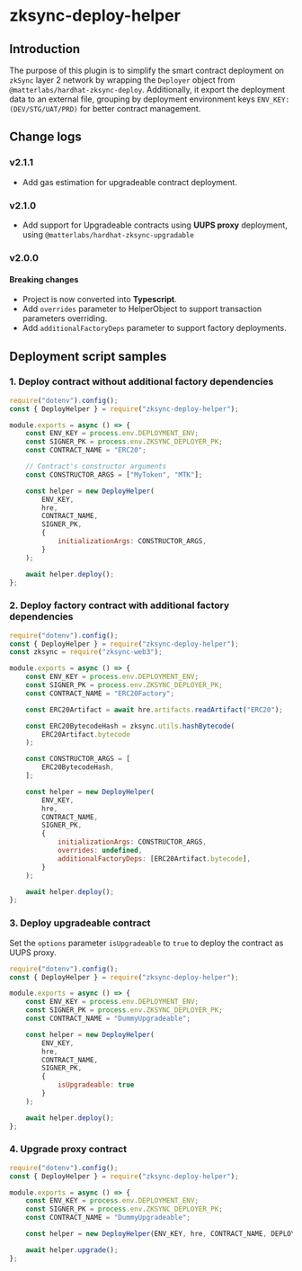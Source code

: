 # zksync-deploy-helper

## Introduction

The purpose of this plugin is to simplify the smart contract deployment on `zkSync` layer 2 network by wrapping the `Deployer` object from `@matterlabs/hardhat-zksync-deploy`. Additionally, it export the deployment data to an external file, grouping by deployment environment keys `ENV_KEY: (DEV/STG/UAT/PRD)` for better contract management.  

## Change logs

### v2.1.1

- Add gas estimation for upgradeable contract deployment.

### v2.1.0

- Add support for Upgradeable contracts using **UUPS proxy** deployment, using `@matterlabs/hardhat-zksync-upgradable`

### v2.0.0

#### Breaking changes

- Project is now converted into **Typescript**.
- Add `overrides` parameter to HelperObject to support transaction parameters overriding.
- Add `additionalFactoryDeps` parameter to support factory deployments.

## Deployment script samples

### 1. Deploy contract without additional factory dependencies

```Javascript
require("dotenv").config();
const { DeployHelper } = require("zksync-deploy-helper");

module.exports = async () => {
    const ENV_KEY = process.env.DEPLOYMENT_ENV;
    const SIGNER_PK = process.env.ZKSYNC_DEPLOYER_PK;
    const CONTRACT_NAME = "ERC20";

    // Contract's constructor arguments
    const CONSTRUCTOR_ARGS = ["MyToken", "MTK"];

    const helper = new DeployHelper(
        ENV_KEY,
        hre,
        CONTRACT_NAME,
        SIGNER_PK,
        {
            initializationArgs: CONSTRUCTOR_ARGS,
        }
    );

    await helper.deploy();
};
```

### 2. Deploy factory contract with additional factory dependencies

```Javascript
require("dotenv").config();
const { DeployHelper } = require("zksync-deploy-helper");
const zksync = require("zksync-web3");

module.exports = async () => {
    const ENV_KEY = process.env.DEPLOYMENT_ENV;
    const SIGNER_PK = process.env.ZKSYNC_DEPLOYER_PK;
    const CONTRACT_NAME = "ERC20Factory";

    const ERC20Artifact = await hre.artifacts.readArtifact("ERC20");

    const ERC20BytecodeHash = zksync.utils.hashBytecode(
        ERC20Artifact.bytecode
    );

    const CONSTRUCTOR_ARGS = [
        ERC20BytecodeHash,
    ];

    const helper = new DeployHelper(
        ENV_KEY,
        hre,
        CONTRACT_NAME,
        SIGNER_PK,
        {
            initializationArgs: CONSTRUCTOR_ARGS,
            overrides: undefined,
            additionalFactoryDeps: [ERC20Artifact.bytecode],
        }
    );

    await helper.deploy();
};
```

### 3. Deploy upgradeable contract

Set the `options` parameter `isUpgradeable` to `true` to deploy the contract as UUPS proxy.

```Javascript
require("dotenv").config();
const { DeployHelper } = require("zksync-deploy-helper");

module.exports = async () => {
    const ENV_KEY = process.env.DEPLOYMENT_ENV;
    const SIGNER_PK = process.env.ZKSYNC_DEPLOYER_PK;
    const CONTRACT_NAME = "DummyUpgradeable";

    const helper = new DeployHelper(
        ENV_KEY,
        hre,
        CONTRACT_NAME,
        SIGNER_PK,
        {
            isUpgradeable: true
        }
    );

    await helper.deploy();
};

```

### 4. Upgrade proxy contract

```Javascript
require("dotenv").config();
const { DeployHelper } = require("zksync-deploy-helper");

module.exports = async () => {
    const ENV_KEY = process.env.DEPLOYMENT_ENV;
    const SIGNER_PK = process.env.ZKSYNC_DEPLOYER_PK;
    const CONTRACT_NAME = "DummyUpgradeable";

    const helper = new DeployHelper(ENV_KEY, hre, CONTRACT_NAME, DEPLOYER_PK);

    await helper.upgrade();
};
```
